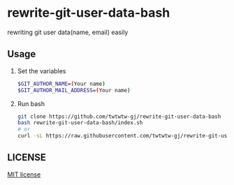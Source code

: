 # rewrite-git-user-data-bash
rewriting git user data(name, email) easily

## Usage

1. Set the variables
    ```bash
    $GIT_AUTHOR_NAME=(Your name)
    $GIT_AUTHOR_MAIL_ADDRESS=(Your name)
    ```

2. Run bash

    ```bash
    git clone https://github.com/twtwtw-gj/rewrite-git-user-data-bash
    bash rewrite-git-user-data-bash/index.sh
    # or
    curl -sL https://raw.githubusercontent.com/twtwtw-gj/rewrite-git-user-data-bash/main/index.sh | bash
    ```

## LICENSE

[MIT license](/LICENSE)


